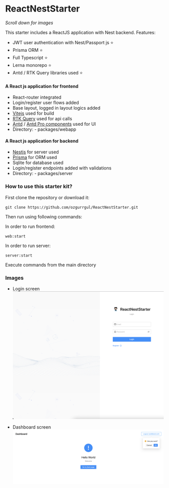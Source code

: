 # ReactNestStarter

*Scroll down for images*

This starter includes a ReactJS application with Nest backend. Features:

- JWT user authentication with Nest/Passport js ⭐
- Prisma ORM ⭐
- Full Typescript ⭐
- Lerna monorepo ⭐
- Antd / RTK Query libraries used ⭐

#### A React js application for frontend
- React-router integrated
- Login/register user flows added
- Base layout, logged in layout logics added
- [Vitejs](https://vitejs.dev/) used for build
- [RTK Query](https://redux-toolkit.js.org/rtk-query/overview) used for api calls
- [Antd](https://github.com/ant-design/ant-design) / [Antd Pro components](https://procomponents.ant.design/en-US/components/) used for UI
- Directory: - packages/webapp

#### A React js application for backend
- [Nestjs](https://nestjs.com/) for server used
- [Prisma](https://www.prisma.io/) for ORM used
- Sqlite for database used
- Login/register endpoints added with validations
- Directory: - packages/server

### How to use this starter kit?

First clone the repository or download it:

```
git clone https://github.com/ozgurrgul/ReactNestStarter.git
```

Then run using following commands:

In order to run frontend:

```
web:start
```


In order to run server:

```
server:start
```

Execute commands from the main directory

### Images

- Login screen ![Login screen](https://github.com/ozgurrgul/ReactNestStarter/blob/main/images/1.png?raw=true)

- Dashboard screen ![Dashboard screen](https://github.com/ozgurrgul/ReactNestStarter/blob/main/images/2.png?raw=true)
